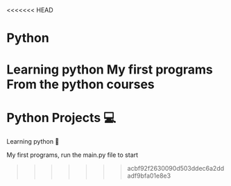 <<<<<<< HEAD
# Python
Learning python
My first programs
From the python courses
=======
# Python Projects 💻
Learning python 🐍

My first programs, run the main.py file to start
>>>>>>> acbf92f2630090d503ddec6a2ddadf9bfa01e8e3
